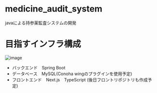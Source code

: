 # medicine_audit_system
javaによる持参薬監査システムの開発

# 目指すインフラ構成
![image](https://user-images.githubusercontent.com/79962572/161676252-8045387b-fdd6-4582-a9f8-0982ca9420bc.png)


- バックエンド　Spring Boot
- データベース　MySQL(Conoha wingのプラグインを使用予定)
- フロントエンド　Next.js　TypeScript (後日フロントリポジトリも作成予定)
